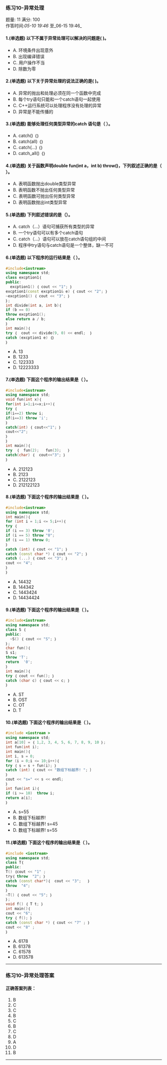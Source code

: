 
### 练习10-异常处理  
题量: 11 满分: 100  
作答时间:_05-10 19:46_ 至_06-15 19:46_  


#### 1.(单选题) 以下不属于异常处理可以解决的问题是(     )。  
- A. 环境条件出现意外  
- B. 出现编译错误  
- C. 用户操作不当  
- D. 除数为零  

#### 2.(单选题) 以下关于异常处理的说法正确的是(     )。  
- A. 异常的抛出和处理必须在同一个函数中完成  
- B. 每个try语句只能和一个catch语句一起使用  
- C. C++运行系统可以处理程序没有处理的异常  
- D. 异常是不能传播的  

#### 3.(单选题) 能够处理任何类型异常的catch 语句是（     ）。  
- A. catch() ｛｝  
- B. catch(all) ｛｝  
- C. catch(…) ｛｝  
- D. catch_all() ｛｝  

#### 4.(单选题) 关于函数声明double fun(int a，int b) throw()，下列叙述正确的是（     ）。  
- A. 表明函数抛出double类型异常  
- B. 表明函数不抛出任何类型异常  
- C. 表明函数可抛出任何类型异常  
- D. 表明函数抛出int类型异常  

#### 5.(单选题) 下列叙述错误的是（）。  
- A. catch（…）语句可捕获所有类型的异常  
- B. 一个try语句可以有多个catch语句  
- C. catch（…）语句可以放在catch语句组的中间  
- D. 程序中try语句与catch语句是一个整体，缺一不可  

#### 6.(单选题) 以下程序的运行结果是（     ）。  
```cpp  
#include<iostream>  
using namespace std;  
class excption1｛  
public:    
  excption1() ｛ cout << "1"; ｝  
excption1(const excption1& e) ｛ cout << "2"; ｝  
~excption1() ｛ cout << "3"; ｝  
｝;  
int divide(int a, int b)｛  
if (b == 0)  
throw excption1();  
else return a / b;  
｝  
int main()｛  
try ｛  cout << divide(9, 0) << endl;  ｝  
catch (excption1 e) ｛｝  
｝  
```  
- A. 13  
- B. 1233  
- C. 122333  
- D. 12223333  

#### 7.(单选题) 下面这个程序的输出结果是（     ）。  
```cpp  
#include<iostream>  
using namespace std;  
void fun(int x)｛  
for(int i=1;i<=x;i++)｛  
try ｛  
if(i==2) throw i;  
if(i==3) throw 'i';  
｝  
catch(int) ｛ cout<<"1"; ｝  
cout<<"2";  
｝  
｝  
int main()｛  
try  ｛  fun(2);   fun(3);   ｝  
catch(char) ｛  cout<<"3"; ｝  
｝  
```  
- A. 212123  
- B. 2123  
- C. 2122123  
- D. 212122123  

#### 8.(单选题) 下面这个程序的输出结果是（    ）。  
```cpp  
#include<iostream>  
using namespace std;  
int main()｛  
for (int i = 1;i <= 5;i++)｛  
try ｛  
if (i == 3) throw '0';  
if (i == 5) throw "0";  
if (i == 1) throw 0;  
｝  
catch (int) ｛ cout << "1"; ｝  
catch (const char *) ｛ cout << "2"; ｝  
catch (...) ｛ cout << "3"; ｝  
cout << "4";  
｝  
｝  
```  
- A. 14432  
- B. 144342  
- C. 1443424  
- D. 14434424  

#### 9.(单选题) 下面这个程序的输出结果是（     ）。  
```cpp  
#include<iostream>  
using namespace std;  
class S ｛  
public:    
  ~S() ｛ cout << "S"; ｝  
｝;  
char fun()｛  
S s1;  
throw 'T';  
return  '0';  
｝  
int main()｛  
try ｛ cout << fun(); ｝  
catch (char c) ｛ cout << c; ｝  
｝  
```  
- A. ST  
- B. OST  
- C. OT  
- D. T  

#### 10.(单选题) 下面这个程序的输出结果是（    ）。  
```cpp  
#include <iostream >  
using namespace std;  
int a[10] = ｛ 1,2, 3, 4, 5, 6, 7, 8, 9, 10 ｝;  
int fun(int i);  
int main()｛  
int i, s = 0;  
for (i = 0;i <= 10;i++)｛  
try ｛ s = s + fun(i); ｝  
catch (int) ｛ cout << "数组下标越界! "; ｝  
｝  
cout << "s=" << s << endl;  
｝  
int fun(int i)｛  
if (i >= 10)  throw i;  
return a[i];  
｝  
```  
- A. s=55  
- B. 数组下标越界!  
- C. 数组下标越界! s=45  
- D. 数组下标越界! s=55  

#### 11.(单选题) 下面这个程序的输出结果是（  ）。  
```cpp  
#include <iostream>  
using namespace std;  
class T｛  
public:  
T() ｛cout << "1" ;  
try｛ throw  "2"; ｝  
catch (const char*)｛  cout << "3";   ｝  
throw  "4";  
｝  
~T() ｛ cout << "5"; ｝  
｝;  
void f() ｛ T t; ｝  
int main()｛  
cout << "6";  
try ｛ f(); ｝  
catch (const char *) ｛ cout << "7" ; ｝  
cout << "8" ;  
｝  
```  
- A. 6178  
- B. 61378  
- C. 61578  
- D. 613578

---


### 练习10-异常处理答案  
#### 正确答案列表：  
1. B  
2. C  
3. C  
4. B  
5. C  
6. B  
7. C  
8. D  
9. A  
10. D  
11. B

---


